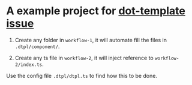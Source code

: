 
# A example project for [dot-template issue](https://github.com/qiu8310/dot-template/issues/3)


1. Create any folder in `workflow-1`, it will automate fill the files in `.dtpl/component/`.

2. Create any ts file in `workflow-2`, it will inject reference to `workflow-2/index.ts`.

Use the config file `.dtpl/dtpl.ts` to find how this to be done.
